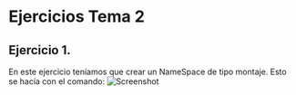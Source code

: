 Ejercicios Tema 2
=================
Ejercicio 1.
------------
En este ejercicio teníamos que crear un NameSpace de tipo montaje. Esto se hacía con el comando:
![Screenshot](https://raw.github.com/javierGaliana/IV/tree/master/ejerciciosTema2/pics/unshare.png)
